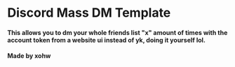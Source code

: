 # Discord Mass DM Template
#### This allows you to dm your whole friends list "x" amount of times with the account token from a website ui instead of yk, doing it yourself lol.
#### Made by xohw